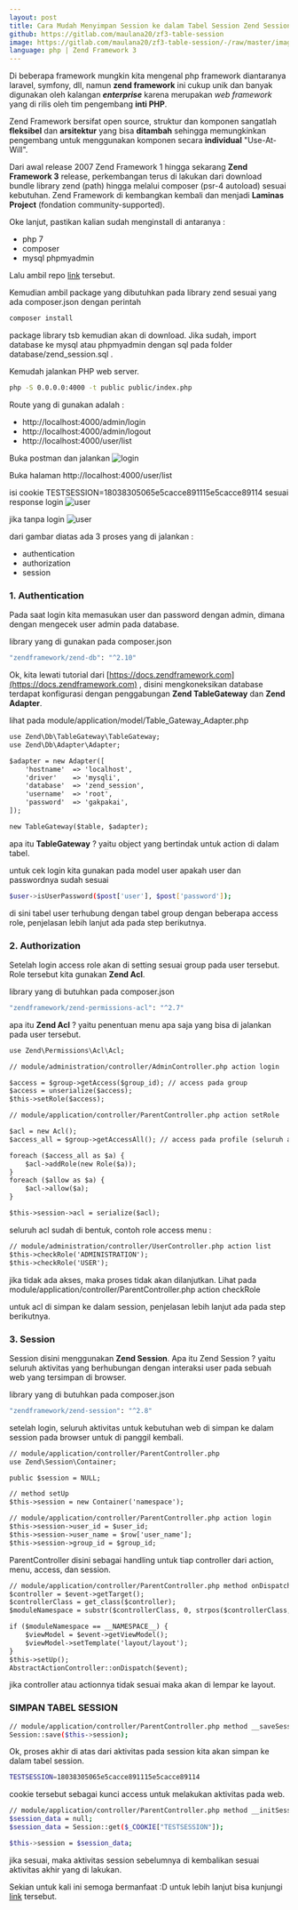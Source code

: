 ```yaml
---
layout: post
title: Cara Mudah Menyimpan Session ke dalam Tabel Session Zend Session
github: https://gitlab.com/maulana20/zf3-table-session
image: https://gitlab.com/maulana20/zf3-table-session/-/raw/master/image/login.PNG
language: php | Zend Framework 3
---
```

Di beberapa framework mungkin kita mengenal php framework diantaranya laravel, symfony, dll, namun <b>zend framework</b> ini cukup unik dan banyak digunakan oleh kalangan <b><i>enterprise</i></b> karena merupakan <i>web framework</i> yang di rilis oleh tim pengembang <b>inti PHP</b>.

Zend Framework bersifat open source, struktur dan komponen sangatlah <b>fleksibel</b> dan <b>arsitektur</b> yang bisa <b>ditambah</b> sehingga memungkinkan pengembang untuk menggunakan komponen secara <b>individual</b> "Use-At-Will".

Dari awal release 2007 Zend Framework 1 hingga sekarang <b>Zend Framework 3</b> release, perkembangan terus di lakukan dari download bundle library zend (path) hingga melalui composer (psr-4 autoload) sesuai kebutuhan. Zend Framework di kembangkan kembali dan menjadi <b>Laminas Project</b> (fondation community-supported).

Oke lanjut, pastikan kalian sudah menginstall di antaranya :
- php 7
- composer
- mysql phpmyadmin

Lalu ambil repo [link](https://gitlab.com/maulana20/zf3-table-session) tersebut.

Kemudian ambil package yang dibutuhkan pada library zend sesuai yang ada composer.json dengan perintah
```bash
composer install
```
package library tsb kemudian akan di download. Jika sudah, import database ke mysql atau phpmyadmin dengan sql pada folder database/zend_session.sql .

Kemudah jalankan PHP web server.
```bash
php -S 0.0.0.0:4000 -t public public/index.php
```

Route yang di gunakan adalah :
- http://localhost:4000/admin/login
- http://localhost:4000/admin/logout
- http://localhost:4000/user/list

Buka postman dan jalankan
![login](https://gitlab.com/maulana20/zf3-table-session/-/raw/master/image/login.PNG)

Buka halaman http://localhost:4000/user/list

isi cookie TESTSESSION=18038305065e5cacce891115e5cacce89114 sesuai response login
![user](https://gitlab.com/maulana20/zf3-table-session/-/raw/master/image/user.PNG)

jika tanpa login
![user](https://gitlab.com/maulana20/zf3-table-session/-/raw/master/image/nouser.PNG)

dari gambar diatas ada 3 proses yang di jalankan :
- authentication
- authorization
- session

### 1. Authentication
Pada saat login kita memasukan user dan password dengan admin, dimana dengan mengecek user admin pada database.

library yang di gunakan pada composer.json
```bash
"zendframework/zend-db": "^2.10"
```

Ok, kita lewati tutorial dari [https://docs.zendframework.com](https://docs.zendframework.com) , disini mengkoneksikan database terdapat konfigurasi dengan penggabungan <b>Zend TableGateway</b> dan <b>Zend Adapter</b>.

lihat pada module/application/model/Table_Gateway_Adapter.php
```html
use Zend\Db\TableGateway\TableGateway;
use Zend\Db\Adapter\Adapter;

$adapter = new Adapter([
	'hostname'	=> 'localhost',
	'driver'	=> 'mysqli',
	'database'	=> 'zend_session',
	'username'	=> 'root',
	'password'	=> 'gakpakai',
]);

new TableGateway($table, $adapter);
```
apa itu <b>TableGateway</b> ? yaitu object yang bertindak untuk action di dalam tabel.

untuk cek login kita gunakan pada model user apakah user dan passwordnya sudah sesuai 
```bash
$user->isUserPassword($post['user'], $post['password']);
```
di sini tabel user terhubung dengan tabel group dengan beberapa access role, penjelasan lebih lanjut ada pada step berikutnya.

### 2. Authorization
Setelah login access role akan di setting sesuai group pada user tersebut. Role tersebut kita gunakan <b>Zend Acl</b>.

library yang di butuhkan pada composer.json
```bash
"zendframework/zend-permissions-acl": "^2.7"
```
apa itu <b>Zend Acl</b> ? yaitu penentuan menu apa saja yang bisa di jalankan pada user tersebut.

```html
use Zend\Permissions\Acl\Acl;

// module/administration/controller/AdminController.php action login

$access = $group->getAccess($group_id); // access pada group
$access = unserialize($access);
$this->setRole($access);

// module/application/controller/ParentController.php action setRole

$acl = new Acl();
$access_all = $group->getAccessAll(); // access pada profile (seluruh access)

foreach ($access_all as $a) {
	$acl->addRole(new Role($a));
}
foreach ($allow as $a) {
	$acl->allow($a);
}

$this->session->acl = serialize($acl);
```
seluruh acl sudah di bentuk, contoh role access menu :
```html
// module/administration/controller/UserController.php action list
$this->checkRole('ADMINISTRATION');
$this->checkRole('USER');
```
jika tidak ada akses, maka proses tidak akan dilanjutkan. Lihat pada module/application/controller/ParentController.php action checkRole

untuk acl di simpan ke dalam session, penjelasan lebih lanjut ada pada step berikutnya.
### 3. Session
Session disini menggunakan <b>Zend Session</b>. Apa itu Zend Session ? yaitu seluruh aktivitas yang berhubungan dengan interaksi user pada sebuah web yang tersimpan di browser.

library yang di butuhkan pada composer.json
```bash
"zendframework/zend-session": "^2.8"
```
setelah login, seluruh aktivitas untuk kebutuhan web di simpan ke dalam session pada browser untuk di panggil kembali.
```html
// module/application/controller/ParentController.php
use Zend\Session\Container;

public $session = NULL;

// method setUp
$this->session = new Container('namespace');

// module/application/controller/ParentController.php action login
$this->session->user_id = $user_id;
$this->session->user_name = $row['user_name'];
$this->session->group_id = $group_id;
```
ParentController disini sebagai handling untuk tiap controller dari action, menu, access, dan session.
```html
// module/application/controller/ParentController.php method onDispatch
$controller = $event->getTarget();
$controllerClass = get_class($controller);
$moduleNamespace = substr($controllerClass, 0, strpos($controllerClass, '\\'));

if ($moduleNamespace == __NAMESPACE__) {
	$viewModel = $event->getViewModel();
	$viewModel->setTemplate('layout/layout');
}
$this->setUp();
AbstractActionController::onDispatch($event);
```
jika controller atau actionnya tidak sesuai maka akan di lempar ke layout.

### SIMPAN TABEL SESSION
```bash
// module/application/controller/ParentController.php method __saveSession
Session::save($this->session);
```
Ok, proses akhir di atas dari aktivitas pada session kita akan simpan ke dalam tabel session.

```bash
TESTSESSION=18038305065e5cacce891115e5cacce89114
```
cookie tersebut sebagai kunci access untuk melakukan aktivitas pada web.

```bash
// module/application/controller/ParentController.php method __initSession
$session_data = null;
$session_data = Session::get($_COOKIE["TESTSESSION"]);

$this->session = $session_data;
```
jika sesuai, maka aktivitas session sebelumnya di kembalikan sesuai aktivitas akhir yang di lakukan.

Sekian untuk kali ini semoga bermanfaat :D untuk lebih lanjut bisa kunjungi [link](https://gitlab.com/maulana20/zf3-table-session) tersebut.
